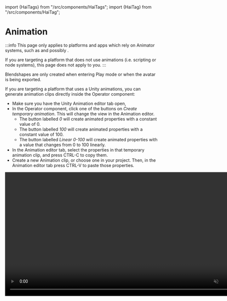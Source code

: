 ﻿---
sidebar_position: 5
---
import {HaiTags} from "/src/components/HaiTags";
import {HaiTag} from "/src/components/HaiTag";

# Animation

:::info
This page only applies to platforms and apps which rely on Animator systems,
such as <HaiTag requiresVRChat={true} short={true} /> and possibly <HaiTag requiresChilloutVR={true} short={true} />.

If you are targeting a platform that does not use animations (i.e. scripting or node systems), this page does not apply to you.
:::

Blendshapes are only created when entering Play mode or when the avatar is being exported.

If you are targeting a platform that uses a Unity animations, you can generate animation clips directly inside the Operator component:
- Make sure you have the Unity Animation editor tab open,
- In the Operator component, click one of the buttons on *Create temporary animation*. This will change the view in the Animation editor.
  - The button labelled *0* will create animated properties with a constant value of 0.
  - The button labelled *100* will create animated properties with a constant value of 100.
  - The button labelled *Linear 0-100* will create animated properties with a value that changes from 0 to 100 linearly.
- In the Animation editor tab, select the properties in that temporary animation clip, and press CTRL-C to copy them.
- Create a new Animation clip, or choose one in your project. Then, in the Animation editor tab press CTRL-V to paste those properties. 

<video controls muted width="816">
    <source src={require('./img/B1If1P3Kv6.mp4').default}/>
</video>
